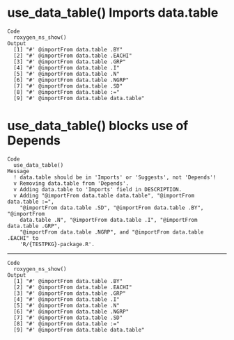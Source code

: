 # use_data_table() Imports data.table

    Code
      roxygen_ns_show()
    Output
      [1] "#' @importFrom data.table .BY"       
      [2] "#' @importFrom data.table .EACHI"    
      [3] "#' @importFrom data.table .GRP"      
      [4] "#' @importFrom data.table .I"        
      [5] "#' @importFrom data.table .N"        
      [6] "#' @importFrom data.table .NGRP"     
      [7] "#' @importFrom data.table .SD"       
      [8] "#' @importFrom data.table :="        
      [9] "#' @importFrom data.table data.table"

# use_data_table() blocks use of Depends

    Code
      use_data_table()
    Message
      ! data.table should be in 'Imports' or 'Suggests', not 'Depends'!
      v Removing data.table from 'Depends'.
      v Adding data.table to 'Imports' field in DESCRIPTION.
      v Adding "@importFrom data.table data.table", "@importFrom data.table :=",
        "@importFrom data.table .SD", "@importFrom data.table .BY", "@importFrom
        data.table .N", "@importFrom data.table .I", "@importFrom data.table .GRP",
        "@importFrom data.table .NGRP", and "@importFrom data.table .EACHI" to
        'R/{TESTPKG}-package.R'.

---

    Code
      roxygen_ns_show()
    Output
      [1] "#' @importFrom data.table .BY"       
      [2] "#' @importFrom data.table .EACHI"    
      [3] "#' @importFrom data.table .GRP"      
      [4] "#' @importFrom data.table .I"        
      [5] "#' @importFrom data.table .N"        
      [6] "#' @importFrom data.table .NGRP"     
      [7] "#' @importFrom data.table .SD"       
      [8] "#' @importFrom data.table :="        
      [9] "#' @importFrom data.table data.table"

